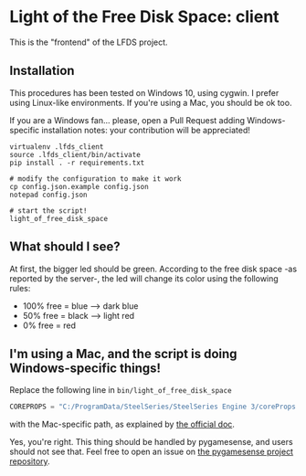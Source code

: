 Light of the Free Disk Space: client
====================================

This is the "frontend" of the LFDS project.

## Installation ##

This procedures has been tested on Windows 10, using cygwin.
I prefer using Linux-like environments. If you're using a Mac, you should be ok too.

If you are a Windows fan... please, open a Pull Request adding Windows-specific installation notes:
your contribution will be appreciated!

```
virtualenv .lfds_client
source .lfds_client/bin/activate
pip install . -r requirements.txt

# modify the configuration to make it work
cp config.json.example config.json
notepad config.json

# start the script!
light_of_free_disk_space
```

## What should I see? ##

At first, the bigger led should be green.
According to the free disk space -as reported by the server-, the led
will change its color using the following rules:

* 100% free = blue
--> dark blue
* 50% free = black
--> light red
* 0% free = red

## I'm using a Mac, and the script is doing Windows-specific things! ##

Replace the following line in `bin/light_of_free_disk_space`

```py
COREPROPS = "C:/ProgramData/SteelSeries/SteelSeries Engine 3/coreProps.json"
```
with the Mac-specific path, as explained by [the official doc](https://github.com/SteelSeries/gamesense-sdk/blob/master/doc/api/sending-game-events.md#server-discovery).

Yes, you're right. This thing should be handled by pygamesense, and users should not see that.
Feel free to open an issue on [the pygamesense project repository](https://github.com/juliusmh/Python-Gamesense-Api).